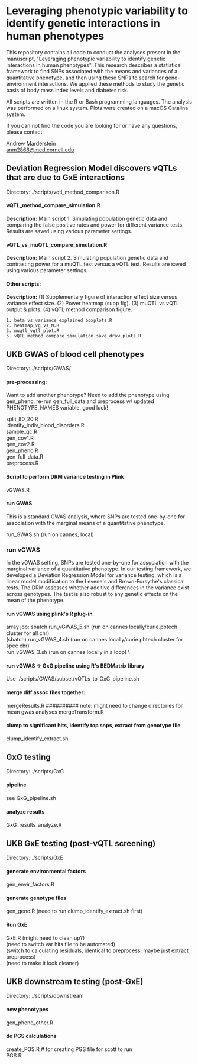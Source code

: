 # Leveraging phenotypic variability to identify genetic interactions in human phenotypes

This repository contains all code to conduct the analyses present in the manuscript, "Leveraging phenotypic variability to identify genetic interactions in human phenotypes". This research describes a statistical framework to find SNPs associated with the means and variances of a quantitative phenotype, and then using these SNPs to search for gene-environment interactions. We applied these methods to study the genetic basis of body mass index levels and diabetes risk.

All scripts are written in the R or Bash programming languages. The analysis was performed on a linux system. Plots were created on a macOS Catalina system.

If you can not find the code you are looking for or have any questions, please contact:

Andrew Marderstein \
anm2868@med.cornell.edu


## Deviation Regression Model discovers vQTLs that are due to GxE interactions

Directory: ./scripts/vqtl_method_comparison.R

#### vQTL_method_compare_simulation.R
**Description:** Main script 1. Simulating population genetic data and comparing the false positive rates and power for different variance tests. Results are saved using various parameter settings.

#### vQTL_vs_muQTL_compare_simulation.R
**Description:** Main script 2. Simulating population genetic data and contrasting power for a muQTL test versus a vQTL test. Results are saved using various parameter settings.

#### Other scripts:
**Description:** (1) Supplementary figure of interaction effect size versus variance effect size. (2) Power heatmap (supp fig). (3) muQTL vs vQTL output & plots. (4) vQTL method comparison figure.

	1. beta_vs_variance_explained_boxplots.R
	2. heatmap_vg_vs_N.R
	3. muqtl_vqtl_plot.R
	5. vQTL_method_compare_simulation_save_draw_plots.R




## UKB GWAS of blood cell phenotypes
Directory: ./scripts/GWAS/



#### pre-processing:
Want to add another phenotype? Need to add the phenotype using gen_pheno, re-run gen_full_data and preprocess w/ updated PHENOTYPE_NAMES variable. good luck!

split_80_20.R \
identify_indiv_blood_disorders.R \
sample_qc.R \
gen_cov1.R \
gen_cov2.R \
gen_pheno.R \
gen_full_data.R \
preprocess.R

#### Script to perform DRM variance testing in Plink
vGWAS.R

#### run GWAS
This is a standard GWAS analysis, where SNPs are tested one-by-one for association with the marginal means of a quantitative phenotype.

run_GWAS.sh (run on cannes; local)

### run vGWAS
In the vGWAS setting, SNPs are tested one-by-one for association with the marginal variance of a quantitative phenotype. In our testing framework, we developed a Deviation Regression Model for variance testing, which is a linear model modification to the  Levene's and Brown-Forsythe's classical tests. The DRM assesses whether additive differences in the variance exist across genotypes. The test is also robust to any genetic effects on the mean of the phenotype.

#### run vGWAS using plink's R plug-in
array job: sbatch run_vGWAS_5.sh <phenotype> (run on cannes locally/curie.pbtech cluster for all chr) \
(sbatch) run_vGWAS_4.sh <phenotype> <CHR> (run on cannes locally/curie.pbtech cluster for spec chr) \
run_vGWAS_3.sh <phenotype> (run on cannes locally in a loop) \

#### run vGWAS -> GxG pipeline using R's BEDMatrix library
Use ./scripts/GWAS/subset/vQTLs_to_GxG_pipeline.sh


#### merge diff assoc files together:
mergeResults.R ########## note: might need to change directories for mean gwas analyses
mergeTransform.R

#### clump to significant hits, identify top snps, extract from genotype file
clump_identify_extract.sh



## GxG testing
Directory: ./scripts/GxG

#### pipeline
see GxG_pipeline.sh

#### analyze results
GxG_results_analyze.R




## UKB GxE testing (post-vQTL screening)
Directory: ./scripts/GxE


#### generate environmental factors
gen_envir_factors.R

#### generate genotype files
gen_geno.R (need to run clump_identify_extract.sh first)

#### Run GxE
GxE.R (might need to clean up?) \
(need to switch var hits file to be automated) \
(switch to calculating residuals, identical to preprocess; maybe just extract preprocess) \
(need to make it look cleaner)


## UKB downstream testing (post-GxE)
Directory: ./scripts/downstream

#### new phenotypes
gen_pheno_other.R

#### do PGS calculations
create_PGS.R # for creating PGS file for scott to run \
PGS.R



